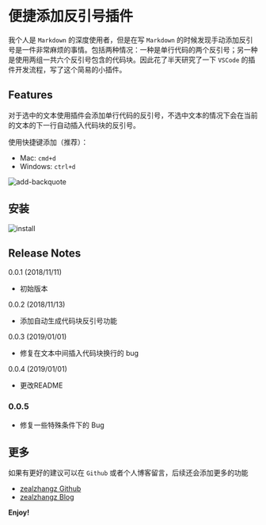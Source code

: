 # 便捷添加反引号插件

我个人是 `Markdown` 的深度使用者，但是在写 `Markdown` 的时候发现手动添加反引号是一件非常麻烦的事情。包括两种情况：一种是单行代码的两个反引号；另一种是使用两组一共六个反引号包含的代码块。因此花了半天研究了一下 `VSCode` 的插件开发流程，写了这个简易的小插件。

## Features
对于选中的文本使用插件会添加单行代码的反引号，不选中文本的情况下会在当前的文本的下一行自动插入代码块的反引号。

使用快捷键添加（推荐）：

- Mac: `cmd+d`
- Windows: `ctrl+d`

![add-backquote](https://www.zhangaoo.com/upload/2018/11/0a05bbv3fkglqphtorqg2fsmt6.gif)

## 安装

![install](https://www.zhangaoo.com/upload/2018/11/1nk66cbtdeh2ioc7sg9mfrgm11.png)

## Release Notes
0.0.1 (2018/11/11)
- 初始版本

0.0.2 (2018/11/13)
- 添加自动生成代码块反引号功能

0.0.3 (2019/01/01)
- 修复在文本中间插入代码块换行的 bug

0.0.4 (2019/01/01)
- 更改README

### 0.0.5
- 修复一些特殊条件下的 Bug

## 更多

如果有更好的建议可以在 `Github` 或者个人博客留言，后续还会添加更多的功能

* [zealzhangz Github](https://github.com/zealzhangz/markdown-add-backquote)
* [zealzhangz Blog](https://www.zhangaoo.com/article/markdown-add-backquote)

**Enjoy!**
